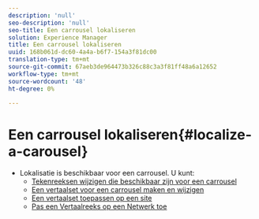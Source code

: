 ```yaml
---
description: 'null'
seo-description: 'null'
seo-title: Een carrousel lokaliseren
solution: Experience Manager
title: Een carrousel lokaliseren
uuid: 168b061d-dc60-4a4a-b6f7-154a3f81dc00
translation-type: tm+mt
source-git-commit: 67aeb3de964473b326c88c3a3f81ff48a6a12652
workflow-type: tm+mt
source-wordcount: '48'
ht-degree: 0%

---
```



# Een carrousel lokaliseren{#localize-a-carousel}

* Lokalisatie is beschikbaar voor een carrousel. U kunt:
   * [Tekenreeksen wijzigen die beschikbaar zijn voor een carrousel](/help/using/c-settings-other/c-translation-sets/c-localize-strings.md#section_l2z_hkn_xz)
   * [Een vertaalset voor een carrousel maken en wijzigen](/help/using/c-settings-other/c-translation-sets/t-create-modify-translation-sets.md)
   * [Een vertaalset toepassen op een site](/help/using/c-settings-other/c-translation-sets/t-apply-a-translation-set-to-a-site.md)
   * [Pas een Vertaalreeks op een Netwerk toe](/help/using/c-settings-other/c-translation-sets/t-apply-a-translation-set-to-a-network.md)

